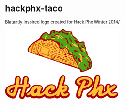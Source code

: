 # hackphx-taco
<a href="http://filibertos.com/">Blatantly inspired</a> logo created for <a href="http://hackphx.com/arduino_wearables_winter2014/">Hack Phx Winter 2014/</a>

<img src="hackphxtaco.png">
